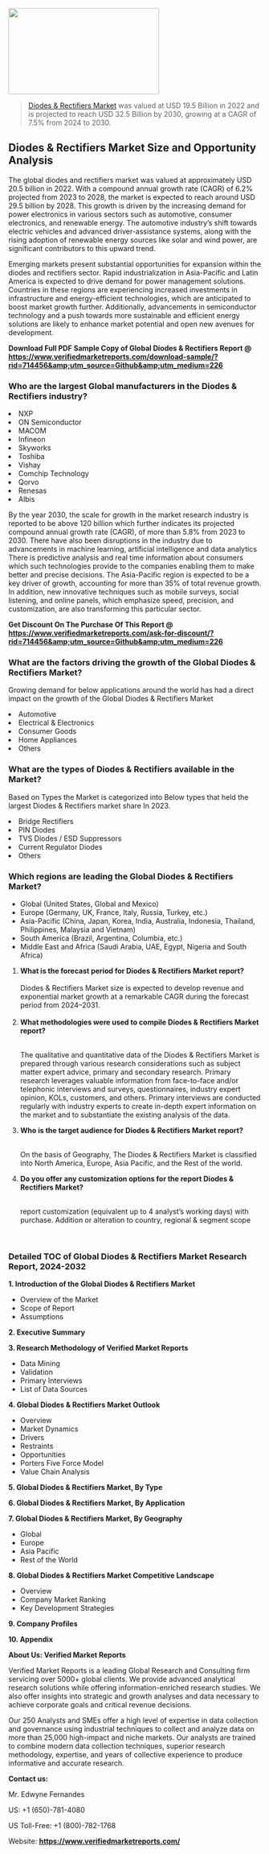 <img src="https://ffe5etoiles.com/wp-content/uploads/2024/12/MST1-300x171.png" alt="" width="300" height="171" class="alignnone size-medium wp-image-20088" /><blockquote><p><p><a href="https://www.verifiedmarketreports.com/download-sample/?rid=714456&utm_source=Github&utm_medium=226" target="_blank">Diodes & Rectifiers Market</a> was valued at USD 19.5 Billion in 2022 and is projected to reach USD 32.5 Billion by 2030, growing at a CAGR of 7.5% from 2024 to 2030.</p></blockquote><p><h2>Diodes & Rectifiers Market Size and Opportunity Analysis</h2> <p>The global diodes and rectifiers market was valued at approximately USD 20.5 billion in 2022. With a compound annual growth rate (CAGR) of 6.2% projected from 2023 to 2028, the market is expected to reach around USD 29.5 billion by 2028. This growth is driven by the increasing demand for power electronics in various sectors such as automotive, consumer electronics, and renewable energy. The automotive industry’s shift towards electric vehicles and advanced driver-assistance systems, along with the rising adoption of renewable energy sources like solar and wind power, are significant contributors to this upward trend.</p> <p>Emerging markets present substantial opportunities for expansion within the diodes and rectifiers sector. Rapid industrialization in Asia-Pacific and Latin America is expected to drive demand for power management solutions. Countries in these regions are experiencing increased investments in infrastructure and energy-efficient technologies, which are anticipated to boost market growth further. Additionally, advancements in semiconductor technology and a push towards more sustainable and efficient energy solutions are likely to enhance market potential and open new avenues for development.</p> </p><p class=""><strong>Download Full PDF Sample Copy of Global Diodes & Rectifiers Report @ <a href="https://www.verifiedmarketreports.com/download-sample/?rid=714456&amp;utm_source=Github&amp;utm_medium=226" target="_blank">https://www.verifiedmarketreports.com/download-sample/?rid=714456&amp;utm_source=Github&amp;utm_medium=226</a></strong></p><h3 id="" class="">Who are the largest Global manufacturers in the Diodes & Rectifiers industry?</h3><p><li>NXP</li><li> ON Semiconductor</li><li> MACOM</li><li> Infineon</li><li> Skyworks</li><li> Toshiba</li><li> Vishay</li><li> Comchip Technology</li><li> Qorvo</li><li> Renesas</li><li> Albis</li></p><div class=""><div class="" dir="" data-message-author-role="" data-message-id="" data-message-model-slug=""><div class=""><div class=""><div class=""><div class="" dir="" data-message-author-role="" data-message-id="" data-message-model-slug=""><div class=""><div class=""><p>By the year 2030, the scale for growth in the market research industry is reported to be above 120 billion which further indicates its projected compound annual growth rate (CAGR), of more than 5.8% from 2023 to 2030. There have also been disruptions in the industry due to advancements in machine learning, artificial intelligence and data analytics There is predictive analysis and real time information about consumers which such technologies provide to the companies enabling them to make better and precise decisions. The Asia-Pacific region is expected to be a key driver of growth, accounting for more than 35% of total revenue growth. In addition, new innovative techniques such as mobile surveys, social listening, and online panels, which emphasize speed, precision, and customization, are also transforming this particular sector.</p><p><strong>Get Discount On The Purchase Of This Report @&nbsp; <a href="https://www.verifiedmarketreports.com/ask-for-discount/?rid=714456&amp;utm_source=Github&amp;utm_medium=226" target="_blank">https://www.verifiedmarketreports.com/ask-for-discount/?rid=714456&amp;utm_source=Github&amp;utm_medium=226</a></strong></p></div></div></div></div></div></div></div></div><h3 id="" class="">What are the factors driving the growth of the Global Diodes & Rectifiers Market?</h3><p id="" class="">Growing demand for below applications around the world has had a direct impact on the growth of the Global Diodes & Rectifiers Market</p><p id="" class=""><li>Automotive</li><li> Electrical & Electronics</li><li> Consumer Goods</li><li> Home Appliances</li><li> Others</li></p><h3 id="" class="">What are the types of Diodes & Rectifiers available in the Market?</h3><p id="" class="">Based on Types the Market is categorized into Below types that held the largest Diodes & Rectifiers market share In 2023.</p><p id="" class=""><li>Bridge Rectifiers</li><li> PIN Diodes</li><li> TVS Diodes / ESD Suppressors</li><li> Current Regulator Diodes</li><li> Others</li></p><h3 id="" class="">Which regions are leading the Global Diodes & Rectifiers Market?</h3><ul><li>Global (United States, Global and Mexico)</li><li>Europe (Germany, UK, France, Italy, Russia, Turkey, etc.)</li><li>Asia-Pacific (China, Japan, Korea, India, Australia, Indonesia, Thailand, Philippines, Malaysia and Vietnam)</li><li>South America (Brazil, Argentina, Columbia, etc.)</li><li>Middle East and Africa (Saudi Arabia, UAE, Egypt, Nigeria and South Africa)</li></ul><p><ol><li><strong>What is the forecast period for Diodes & Rectifiers Market report?<br /></strong><br /><span data-sheets-root="1" data-sheets-value="{&quot;1&quot;:2,&quot;2&quot;:&quot;XXXX size is expected to develop revenue and exponential market growth at a remarkable CAGR during the forecast period from 2024&ndash;2030.&quot;}" data-sheets-userformat="{&quot;2&quot;:12674,&quot;4&quot;:{&quot;1&quot;:2,&quot;2&quot;:16776960},&quot;10&quot;:2,&quot;11&quot;:0,&quot;15&quot;:&quot;Arial&quot;,&quot;16&quot;:12}">Diodes & Rectifiers Market size is expected to develop revenue and exponential market growth at a remarkable CAGR during the forecast period from 2024&ndash;2031.</span><br /><br /></li><li><strong>What methodologies were used to compile Diodes & Rectifiers Market report?<br /><br /></strong><p>The qualitative and quantitative data of the&nbsp;Diodes & Rectifiers Market is prepared through various research considerations such as subject matter expert advice, primary and secondary research. Primary research leverages valuable information from face-to-face and/or telephonic interviews and surveys, questionnaires, industry expert opinion, KOLs, customers, and others. Primary interviews are conducted regularly with industry experts to create in-depth expert information on the market and to substantiate the existing analysis of the data.&nbsp;</p></li><li><strong>Who is the target audience for Diodes & Rectifiers Market report?<br /><br /></strong><p>On the basis of Geography, The&nbsp;Diodes & Rectifiers Market is classified into North America, Europe, Asia Pacific, and the Rest of the world.</p></li><li><strong>Do you offer any customization options for the report Diodes & Rectifiers Market?<br /><br /></strong><p>report customization (equivalent up to 4 analyst&rsquo;s working days) with purchase. Addition or alteration to country, regional &amp; segment scope</p><p>&nbsp;</p></li></ol></p><h3 id="" class="">Detailed TOC of Global Diodes & Rectifiers Market Research Report, 2024-2032</h3><p id="" class=""><strong>1. Introduction of the Global Diodes & Rectifiers Market</strong></p><ul><li>Overview of the Market</li><li>Scope of Report</li><li>Assumptions</li></ul><p id="" class=""><strong>2. Executive Summary</strong></p><p id="" class=""><strong>3. Research Methodology of&nbsp;Verified Market Reports</strong></p><ul><li>Data Mining</li><li>Validation</li><li>Primary Interviews</li><li>List of Data Sources</li></ul><p id="" class=""><strong>4. Global Diodes & Rectifiers Market Outlook</strong></p><ul><li>Overview</li><li>Market Dynamics</li><li>Drivers</li><li>Restraints</li><li>Opportunities</li><li>Porters Five Force Model</li><li>Value Chain Analysis</li></ul><p id="" class=""><strong>5. Global Diodes & Rectifiers Market, By&nbsp;Type</strong></p><p id="" class=""><strong>6. Global Diodes & Rectifiers Market, By Application</strong></p><p id="" class=""><strong>7. Global Diodes & Rectifiers Market, By Geography</strong></p><ul><li>Global</li><li>Europe</li><li>Asia Pacific</li><li>Rest of the World</li></ul><p id="" class=""><strong>8. Global Diodes & Rectifiers Market Competitive Landscape</strong></p><ul><li>Overview</li><li>Company Market Ranking</li><li>Key Development Strategies</li></ul><p id="" class=""><strong>9. Company Profiles</strong></p><p id="" class=""><strong>10. Appendix</strong></p><p id="" class=""><strong>About Us: Verified Market Reports</strong></p><p id="" class="">Verified Market Reports is a leading Global Research and Consulting firm servicing over 5000+ global clients. We provide advanced analytical research solutions while offering information-enriched research studies. We also offer insights into strategic and growth analyses and data necessary to achieve corporate goals and critical revenue decisions.</p><p id="" class="">Our 250 Analysts and SMEs offer a high level of expertise in data collection and governance using industrial techniques to collect and analyze data on more than 25,000 high-impact and niche markets. Our analysts are trained to combine modern data collection techniques, superior research methodology, expertise, and years of collective experience to produce informative and accurate research.</p><p id="" class=""><strong>Contact us:</strong></p><p id="" class="">Mr. Edwyne Fernandes</p><p id="" class="">US: +1 (650)-781-4080</p><p id="" class="">US Toll-Free: +1 (800)-782-1768</p><p id="" class="">Website: <a target="" data-test-app-aware-link=""><strong>https://www.verifiedmarketreports.com/</strong></a></p>
